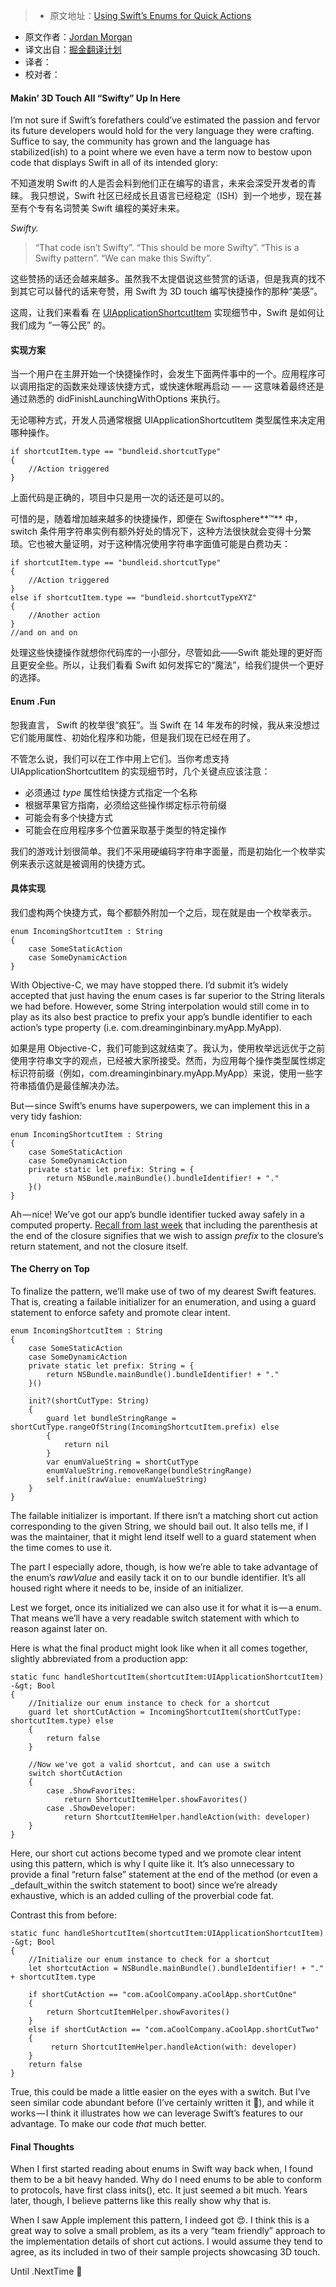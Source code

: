 > * 原文地址：[Using Swift’s Enums for Quick Actions](https://medium.com/the-traveled-ios-developers-guide/using-swifts-enums-for-quick-actions-a08c0f6d5b8b#.lbt8itrxd)
* 原文作者：[Jordan Morgan](https://medium.com/@JordanMorgan10?source=post_header_lockup)
* 译文出自：[掘金翻译计划](https://github.com/xitu/gold-miner)
* 译者：
* 校对者：


#### Makin’ 3D Touch All “Swifty” Up In Here

I’m not sure if Swift’s forefathers could’ve estimated the passion and fervor its future developers would hold for the very language they were crafting. Suffice to say, the community has grown and the language has stabilized(ish) to a point where we even have a term now to bestow upon code that displays Swift in all of its intended glory:

不知道发明 Swift 的人是否会料到他们正在编写的语言，未来会深受开发者的青睐。 我只想说，Swift 社区已经成长且语言已经稳定（ISH）到一个地步，现在甚至有个专有名词赞美 Swift 编程的美好未来。

_Swifty._

> “That code isn’t Swifty”. “This should be more Swifty”. “This is a Swifty pattern”. “We can make this Swifty”.

这些赞扬的话还会越来越多。虽然我不太提倡说这些赞赏的话语，但是我真的找不到其它可以替代的话来夸赞，用 Swift 为 3D touch 编写快捷操作的那种“美感”。

这周，让我们来看看 在 [UIApplicationShortcutItem](https://developer.apple.com/library/ios/documentation/UIKit/Reference/UIApplicationShortcutItem_class/) 实现细节中，Swift 是如何让我们成为 “一等公民” 的。

#### 实现方案

当一个用户在主屏开始一个快捷操作时，会发生下面两件事中的一个。应用程序可以调用指定的函数来处理该快捷方式，或快速休眠再启动 — — 这意味着最终还是通过熟悉的 didFinishLaunchingWithOptions 来执行。

无论哪种方式，开发人员通常根据  UIApplicationShortcutItem 类型属性来决定用哪种操作。

```
if shortcutItem.type == "bundleid.shortcutType"
{
    //Action triggered
}
```

上面代码是正确的，项目中只是用一次的话还是可以的。

可惜的是，随着增加越来越多的快捷操作，即便在 Swiftosphere**™** 中，switch 条件用字符串实例有额外好处的情况下，这种方法很快就会变得十分繁琐。它也被大量证明，对于这种情况使用字符串字面值可能是白费功夫：

```
if shortcutItem.type == "bundleid.shortcutType"
{
    //Action triggered
}
else if shortcutItem.type == "bundleid.shortcutTypeXYZ"
{
    //Another action
}
//and on and on
```

处理这些快捷操作就想你代码库的一小部分，尽管如此——Swift 能处理的更好而且更安全些。所以，让我们看看 Swift 如何发挥它的“魔法”，给我们提供一个更好的选择。

#### Enum .Fun

恕我直言， Swift 的枚举很“疯狂”。当 Swift 在 14 年发布的时候，我从来没想过它们能用属性、初始化程序和功能，但是我们现在已经在用了。

不管怎么说，我们可以在工作中用上它们。当你考虑支持 UIApplicationShortcutItem 的实现细节时，几个关键点应该注意：

*  必须通过 _type_ 属性给快捷方式指定一个名称
*  根据苹果官方指南，必须给这些操作绑定标示符前缀
*  可能会有多个快捷方式
*  可能会在应用程序多个位置采取基于类型的特定操作

我们的游戏计划很简单。我们不采用硬编码字符串字面量，而是初始化一个枚举实例来表示这就是被调用的快捷方式。

#### 具体实现

我们虚构两个快捷方式，每个都额外附加一个之后，现在就是由一个枚举表示。

```
enum IncomingShortcutItem : String
{
    case SomeStaticAction
    case SomeDynamicAction
}
```

With Objective-C, we may have stopped there. I’d submit it’s widely accepted that just having the enum cases is far superior to the String literals we had before. However, some String interpolation would still come in to play as its also best practice to prefix your app’s bundle identifier to each action’s type property (i.e. com.dreaminginbinary.myApp.MyApp).

如果是用 Objective-C，我们可能到这就结束了。我认为，使用枚举远远优于之前使用字符串文字的观点，已经被大家所接受。然而，为应用每个操作类型属性绑定标识符前缀（例如，com.dreaminginbinary.myApp.MyApp）来说，使用一些字符串插值仍是最佳解决办法。

But — since Swift’s enums have superpowers, we can implement this in a very tidy fashion:

```
enum IncomingShortcutItem : String
{
    case SomeStaticAction
    case SomeDynamicAction
    private static let prefix: String = {
        return NSBundle.mainBundle().bundleIdentifier! + "."
    }()
}
```

Ah — nice! We’ve got our app’s bundle identifier tucked away safely in a computed property. [Recall from last week](https://medium.com/the-traveled-ios-developers-guide/swift-initialization-with-closures-5ea177f65a5#.ar2zxzrfc) that including the parenthesis at the end of the closure signifies that we wish to assign _prefix_ to the closure’s return statement, and not the closure itself.

#### The Cherry on Top

To finalize the pattern, we’ll make use of two of my dearest Swift features. That is, creating a failable initializer for an enumeration, and using a guard statement to enforce safety and promote clear intent.

```
enum IncomingShortcutItem : String
{
    case SomeStaticAction
    case SomeDynamicAction
    private static let prefix: String = {
        return NSBundle.mainBundle().bundleIdentifier! + "."
    }()

    init?(shortCutType: String)
    {
        guard let bundleStringRange = shortCutType.rangeOfString(IncomingShortcutItem.prefix) else
        {
            return nil
        }
        var enumValueString = shortCutType
        enumValueString.removeRange(bundleStringRange)
        self.init(rawValue: enumValueString)
    }
}
```


The failable initializer is important. If there isn’t a matching short cut action corresponding to the given String, we should bail out. It also tells me, if I was the maintainer, that it might lend itself well to a guard statement when the time comes to use it.

The part I especially adore, though, is how we’re able to take advantage of the enum’s _rawValue_ and easily tack it on to our bundle identifier. It’s all housed right where it needs to be, inside of an initializer.

Lest we forget, once its initialized we can also use it for what it is — a enum. That means we’ll have a very readable switch statement with which to reason against later on.

Here is what the final product might look like when it all comes together, slightly abbreviated from a production app:

```
static func handleShortcutItem(shortcutItem:UIApplicationShortcutItem) -&gt; Bool
{
    //Initialize our enum instance to check for a shortcut
    guard let shortCutAction = IncomingShortcutItem(shortCutType: shortcutItem.type) else
    {
        return false
    }

    //Now we've got a valid shortcut, and can use a switch
    switch shortCutAction
    {
        case .ShowFavorites:
            return ShortcutItemHelper.showFavorites()
        case .ShowDeveloper:
            return ShortcutItemHelper.handleAction(with: developer)
    }
}
```


Here, our short cut actions become typed and we promote clear intent using this pattern, which is why I quite like it. It’s also unnecessary to provide a final “return false” statement at the end of the method (or even a _default_within the switch statement to boot) since we’re already exhaustive, which is an added culling of the proverbial code fat.

Contrast this from before:

```
static func handleShortcutItem(shortcutItem:UIApplicationShortcutItem) -&gt; Bool
{
    //Initialize our enum instance to check for a shortcut
    let shortcutAction = NSBundle.mainBundle().bundleIdentifier! + "." + shortcutItem.type

    if shortCutAction == "com.aCoolCompany.aCoolApp.shortCutOne"
    {
        return ShortcutItemHelper.showFavorites()
    }
    else if shortCutAction == "com.aCoolCompany.aCoolApp.shortCutTwo"
    {
         return ShortcutItemHelper.handleAction(with: developer)
    }
    return false
}
```


True, this could be made a little easier on the eyes with a switch. But I’ve seen similar code abundant before (I’ve certainly written it 🙈), and while it works — I think it illustrates how we can leverage Swift’s features to our advantage. To make our code _that_ much better.

#### Final Thoughts

When I first started reading about enums in Swift way back when, I found them to be a bit heavy handed. Why do I need enums to be able to conform to protocols, have first class inits(), etc. It just seemed a bit much. Years later, though, I believe patterns like this really show why that is.

When I saw Apple implement this pattern, I indeed got 😍. I think this is a great way to solve a small problem, as its a very “team friendly” approach to the implementation details of short cut actions. I would assume they tend to agree, as its included in two of their sample projects showcasing 3D touch.

Until .NextTime 👋
